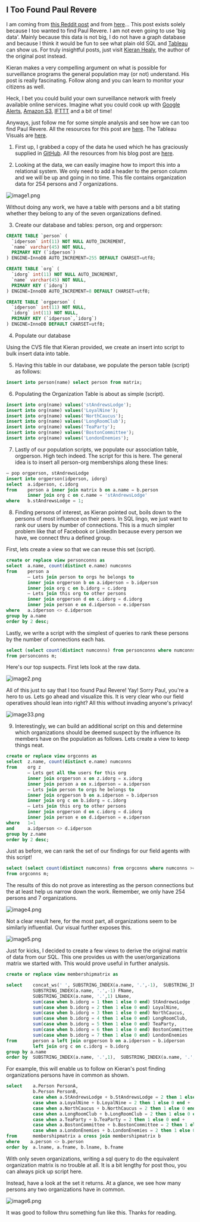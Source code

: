 ## I Too Found Paul Revere
I am coming from [this Reddit post](http://www.reddit.com/r/sociology/comments/1g38fk/finding_paul_revere_in_a_historical_example_a/) and from [here](http://kieranhealy.org/blog/archives/2013/06/09/using-metadata-to-find-paul-revere/)… This post exists solely because I too wanted to find Paul Revere.  I am not even going to use 'big data'.  Mainly because this data is not big, I do not have a graph database and because I think it would be fun to see what plain old SQL and [Tableau](http://www.tableausoftware.com/) can show us.  For truly insightful posts, just visit [Kieran Healy](http://kieranhealy.org/blog/), the author of the original post instead.

Kieran makes a very compelling argument on what is possible for surveillance programs the general population may (or not) understand.  His post is really fascinating.  Follow along and you can learn to monitor your citizens as well. 

Heck, I bet you could build your own surveillance network with freely available online services.  Imagine what you could cook up with [Google Alerts](http://www.google.com/alerts), [Amazon S3](http://aws.amazon.com/s3/), [IFTTT](https://ifttt.com/) and a bit of time!

Anyways, just follow me for some simple analysis and see how we can too find Paul Revere.  All the resources for this post are [here](https://github.com/Mayin/paulrevere).  The Tableau Visuals are [here](http://public.tableausoftware.com/views/PaulRevere/Summary?:embed=y&:display_count=no).

1. First up, I grabbed a copy of the data he used which he has graciously supplied in [GitHub](https://github.com/).  All the resources from his blog post are [here](https://github.com/kjhealy/revere).

2. Looking at the data, we can easily imagine how to import this into a relational system.  We only need to add a header to the person column and we will be up and going in no time.  This file contains organization data for 254 persons and 7 organizations.

  ![image1.png](https://raw.githubusercontent.com/mariotalavera/paulrevere/master/docs/image1.png)

  Without doing any work, we have a table with persons and a bit stating whether they belong to any of the seven organizations defined.

3. Create our database and tables: person, org and orgperson:

  ```sql
  CREATE TABLE `person` ( 
    `idperson` int(11) NOT NULL AUTO_INCREMENT, 
    `name` varchar(45) NOT NULL, 
    PRIMARY KEY (`idperson`) 
  ) ENGINE=InnoDB AUTO_INCREMENT=255 DEFAULT CHARSET=utf8;
  ```

  ```sql
  CREATE TABLE `org` ( 
    `idorg` int(11) NOT NULL AUTO_INCREMENT, 
    `name` varchar(45) NOT NULL, 
    PRIMARY KEY (`idorg`) 
  ) ENGINE=InnoDB AUTO_INCREMENT=8 DEFAULT CHARSET=utf8;
  ```

  ```sql
  CREATE TABLE `orgperson` ( 
    `idperson` int(11) NOT NULL, 
    `idorg` int(11) NOT NULL, 
    PRIMARY KEY (`idperson`,`idorg`) 
  ) ENGINE=InnoDB DEFAULT CHARSET=utf8;
  ```

4. Populate our database

  Using the CVS file that Kieran provided, we create an insert into script to bulk insert data into table.

5. Having this table in our database, we populate the person table (script) as follows:

  ```sql
  insert into person(name) select person from matrix;
  ```

6. Populating the Organization Table is about as simple (script).

  ```sql
  insert into org(name) values('stAndrewsLodge'); 
  insert into org(name) values('LoyalNine'); 
  insert into org(name) values('NorthCaucus'); 
  insert into org(name) values('LongRoomClub'); 
  insert into org(name) values('TeaParty'); 
  insert into org(name) values('BostonCommittee'); 
  insert into org(name) values('LondonEnemies');
  ```

7. Lastly of our population scripts, we populate our association table, orgperson.  High tech indeed.  The script for this is here.  The general idea is to insert all person-org memberships along these lines:

  ```sql
  — pop orgperson, stAndrewsLodge 
  insert into orgperson(idperson, idorg) 
  select  a.idperson, c.idorg 
  from    person a inner join matrix b on a.name = b.person 
          inner join org c on c.name = 'stAndrewsLodge' 
  where   b.stAndrewsLodge = 1;
  ```

8. Finding persons of interest, as Kieran pointed out, boils down to the persons of most influence on their peers.  In SQL lingo, we just want to rank our users by number of connections.  This is a much simpler problem like that of Facebook or LinkedIn because every person we have, we connect thru a defined group.

  First, lets create a view so that we can reuse this set (script).

  ```sql
  create or replace view personconns as 
  select  a.name, count(distinct e.name) numconns 
  from    person a 
          — Lets join person to orgs he belongs to 
          inner join orgperson b on a.idperson = b.idperson 
          inner join org c on b.idorg = c.idorg 
          — Lets join this org to other persons 
          inner join orgperson d on c.idorg = d.idorg 
          inner join person e on d.idperson = e.idperson 
  where   a.idperson <> d.idperson 
  group by a.name 
  order by 2 desc;
  ```

  Lastly, we write a script with the simplest of queries to rank these persons by the number of connections each has.

  ```sql
  select (select count(distinct numconns) from personconns where numconns >= m.numconns) rank, m.name,   numconns 
  from personconns m;
  ```

  Here's our top suspects.  First lets look at the raw data.

  ![image2.png](https://raw.githubusercontent.com/mariotalavera/paulrevere/master/docs/image2.png)
  
  All of this just to say that I too found Paul Revere! Yay!  Sorry Paul, you're a hero to us.  Lets go ahead and visualize this.  It is very clear who our field operatives should lean into right?  All this without invading anyone's privacy!

  ![image33.png](https://raw.githubusercontent.com/mariotalavera/paulrevere/master/docs/image33.png)

9. Interestingly, we can build an additional script on this and determine which organizations should be deemed suspect by the influence its members have on the population as follows.  Lets create a view to keep things neat.

  ```sql
  create or replace view orgconns as 
  select  z.name, count(distinct e.name) numconns 
  from    org z 
          — Lets get all the users for this org 
          inner join orgperson x on z.idorg = x.idorg 
          inner join person a on x.idperson = a.idperson 
          — Lets join person to orgs he belongs to 
          inner join orgperson b on a.idperson = b.idperson 
          inner join org c on b.idorg = c.idorg 
          — Lets join this org to other persons 
          inner join orgperson d on c.idorg = d.idorg 
          inner join person e on d.idperson = e.idperson 
  where   1=1 
  and     a.idperson <> d.idperson 
  group by z.name 
  order by 2 desc;
  ```

  Just as before, we can rank the set of our findings for our field agents with this script!

  ```sql
  select (select count(distinct numconns) from orgconns where numconns >= m.numconns) rank, m.name, numconns 
  from orgconns m;
  ```

  The results of this do not prove as interesting as the person connections but the at least help us narrow down the work.  Remember, we only have 254 persons and 7 organizations.

  ![image4.png](https://raw.githubusercontent.com/mariotalavera/paulrevere/master/docs/image4.png)

  Not a clear result here, for the most part, all organizations seem to be similarly influential.  Our visual further exposes this.

  ![image5.png](https://raw.githubusercontent.com/mariotalavera/paulrevere/master/docs/image5.png)

  Just for kicks, I decided to create a few views to derive the original matrix of data from our SQL. This one provides us with the user/organizations matrix we started with.  This would prove useful in further analysis.

  ```sql
  create or replace view membershipmatrix as
  
  select    concat_ws(' ', SUBSTRING_INDEX(a.name, '.',-1),  SUBSTRING_INDEX(a.name, '.',1)) Person, 
            SUBSTRING_INDEX(a.name, '.',-1) FName, 
            SUBSTRING_INDEX(a.name, '.',1) LName, 
            sum(case when b.idorg = 1 then 1 else 0 end) StAndrewsLodge , 
            sum(case when b.idorg = 2 then 1 else 0 end) LoyalNine, 
            sum(case when b.idorg = 3 then 1 else 0 end) NorthCaucus, 
            sum(case when b.idorg = 4 then 1 else 0 end) LongRoomClub, 
            sum(case when b.idorg = 5 then 1 else 0 end) TeaParty, 
            sum(case when b.idorg = 6 then 1 else 0 end) BostonCommittee, 
            sum(case when b.idorg = 7 then 1 else 0 end) LondonEnemies 
  from      person a left join orgperson b on a.idperson = b.idperson 
            left join org c on c.idorg = b.idorg 
  group by a.name 
  order by  SUBSTRING_INDEX(a.name, '.',1),  SUBSTRING_INDEX(a.name, '.',-1);
  ```

  For example, this will enable us to follow on Kieran's post finding organizations persons have in common as shown.

  ```sql
  select    a.Person PersonA, 
            b.Person PersonB, 
            case when a.StAndrewsLodge + b.StAndrewsLodge = 2 then 1 else 0 end + 
            case when a.LoyalNine + b.LoyalNine = 2 then 1 else 0 end + 
            case when a.NorthCaucus + b.NorthCaucus = 2 then 1 else 0 end + 
            case when a.LongRoomClub + b.LongRoomClub = 2 then 1 else 0 end + 
            case when a.TeaParty + b.TeaParty = 2 then 1 else 0 end + 
            case when a.BostonCommittee + b.BostonCommittee = 2 then 1 else 0 end + 
            case when a.LondonEnemies + b.LondonEnemies = 2 then 1 else 0 end Connections 
  from      membershipmatrix a cross join membershipmatrix b 
  where    a.person <> b.person 
  order by  a.lname, a.fname, b.lname, b.fname
  ```

  With only seven organizations, writing a sql query to do the equivalent organization matrix is no trouble at all.  It is a bit lengthy for post thou, you can always pick up script here.

  Instead, have a look at the set it returns. At a glance, we see how many persons any two organizations have in common.

  ![image6.png](https://raw.githubusercontent.com/mariotalavera/paulrevere/master/docs/image6.png)

It was good to follow thru something fun like this.  Thanks for reading.
